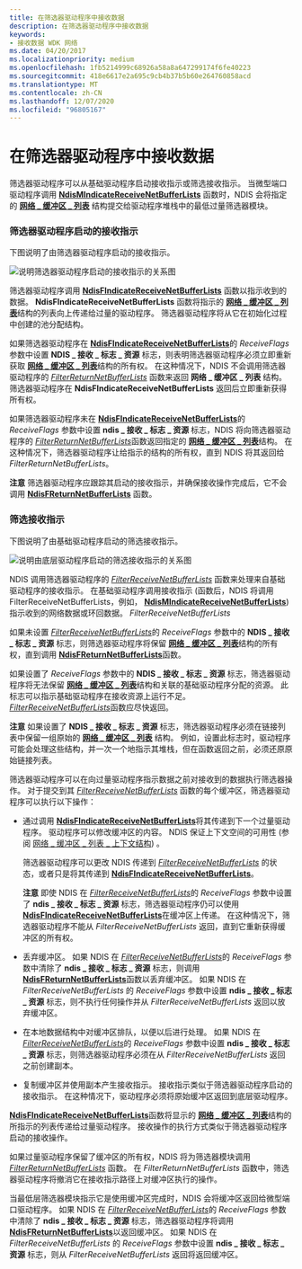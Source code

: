 ```yaml
---
title: 在筛选器驱动程序中接收数据
description: 在筛选器驱动程序中接收数据
keywords:
- 接收数据 WDK 网络
ms.date: 04/20/2017
ms.localizationpriority: medium
ms.openlocfilehash: 1fb5214999c68926a58a8a647299174f6fe40223
ms.sourcegitcommit: 418e6617e2a695c9cb4b37b5b60e264760858acd
ms.translationtype: MT
ms.contentlocale: zh-CN
ms.lasthandoff: 12/07/2020
ms.locfileid: "96805167"
---
```

# <a name="receiving-data-in-a-filter-driver"></a>在筛选器驱动程序中接收数据





筛选器驱动程序可以从基础驱动程序启动接收指示或筛选接收指示。 当微型端口驱动程序调用 [**NdisMIndicateReceiveNetBufferLists**](/windows-hardware/drivers/ddi/ndis/nf-ndis-ndismindicatereceivenetbufferlists) 函数时，NDIS 会将指定的 [**网络 \_ 缓冲区 \_ 列表**](/windows-hardware/drivers/ddi/ndis/ns-ndis-_net_buffer_list) 结构提交给驱动程序堆栈中的最低过量筛选器模块。

### <a name="receive-indications-initiated-by-a-filter-driver"></a>筛选器驱动程序启动的接收指示

下图说明了由筛选器驱动程序启动的接收指示。

![说明筛选器驱动程序启动的接收指示的关系图](images/filterreceive.png)

筛选器驱动程序调用 [**NdisFIndicateReceiveNetBufferLists**](/windows-hardware/drivers/ddi/ndis/nf-ndis-ndisfindicatereceivenetbufferlists) 函数以指示收到的数据。 **NdisFIndicateReceiveNetBufferLists** 函数将指示的 [**网络 \_ 缓冲区 \_ 列表**](/windows-hardware/drivers/ddi/ndis/ns-ndis-_net_buffer_list)结构的列表向上传递给过量的驱动程序。 筛选器驱动程序将从它在初始化过程中创建的池分配结构。

如果筛选器驱动程序在 [**NdisFIndicateReceiveNetBufferLists**](/windows-hardware/drivers/ddi/ndis/nf-ndis-ndisfindicatereceivenetbufferlists)的 *ReceiveFlags* 参数中设置 **NDIS \_ 接收 \_ 标志 \_ 资源** 标志，则表明筛选器驱动程序必须立即重新获取 [**网络 \_ 缓冲区 \_ 列表**](/windows-hardware/drivers/ddi/ndis/ns-ndis-_net_buffer_list)结构的所有权。 在这种情况下，NDIS 不会调用筛选器驱动程序的 [*FilterReturnNetBufferLists*](/windows-hardware/drivers/ddi/ndis/nc-ndis-filter_return_net_buffer_lists) 函数来返回 **网络 \_ 缓冲区 \_ 列表** 结构。 筛选器驱动程序在 **NdisFIndicateReceiveNetBufferLists** 返回后立即重新获得所有权。

如果筛选器驱动程序未在 [**NdisFIndicateReceiveNetBufferLists**](/windows-hardware/drivers/ddi/ndis/nf-ndis-ndisfindicatereceivenetbufferlists)的 *ReceiveFlags* 参数中设置 **ndis \_ 接收 \_ 标志 \_ 资源** 标志，NDIS 将向筛选器驱动程序的 [*FilterReturnNetBufferLists*](/windows-hardware/drivers/ddi/ndis/nc-ndis-filter_return_net_buffer_lists)函数返回指定的 [**网络 \_ 缓冲区 \_ 列表**](/windows-hardware/drivers/ddi/ndis/ns-ndis-_net_buffer_list)结构。 在这种情况下，筛选器驱动程序让给指示的结构的所有权，直到 NDIS 将其返回给 *FilterReturnNetBufferLists*。

**注意**  筛选器驱动程序应跟踪其启动的接收指示，并确保接收操作完成后，它不会调用 [**NdisFReturnNetBufferLists**](/windows-hardware/drivers/ddi/ndis/nf-ndis-ndisfreturnnetbufferlists) 函数。

 

### <a name="filtering-receive-indications"></a>筛选接收指示

下图说明了由基础驱动程序启动的筛选接收指示。

![说明由底层驱动程序启动的筛选接收指示的关系图](images/receivefilter.png)

NDIS 调用筛选器驱动程序的 [*FilterReceiveNetBufferLists*](/windows-hardware/drivers/ddi/ndis/nc-ndis-filter_receive_net_buffer_lists) 函数来处理来自基础驱动程序的接收指示。 在基础驱动程序调用接收指示 (函数后，NDIS 将调用 FilterReceiveNetBufferLists，例如， [**NdisMIndicateReceiveNetBufferLists**](/windows-hardware/drivers/ddi/ndis/nf-ndis-ndismindicatereceivenetbufferlists)) 指示收到的网络数据或环回数据。 *FilterReceiveNetBufferLists*

如果未设置 [*FilterReceiveNetBufferLists*](/windows-hardware/drivers/ddi/ndis/nc-ndis-filter_receive_net_buffer_lists)的 *ReceiveFlags* 参数中的 **NDIS \_ 接收 \_ 标志 \_ 资源** 标志，则筛选器驱动程序将保留 [**网络 \_ 缓冲区 \_ 列表**](/windows-hardware/drivers/ddi/ndis/ns-ndis-_net_buffer_list)结构的所有权，直到调用 [**NdisFReturnNetBufferLists**](/windows-hardware/drivers/ddi/ndis/nf-ndis-ndisfreturnnetbufferlists)函数。

如果设置了 *ReceiveFlags* 参数中的 **NDIS \_ 接收 \_ 标志 \_ 资源** 标志，筛选器驱动程序将无法保留 [**网络 \_ 缓冲区 \_ 列表**](/windows-hardware/drivers/ddi/ndis/ns-ndis-_net_buffer_list)结构和关联的基础驱动程序分配的资源。 此标志可以指示基础驱动程序在接收资源上运行不足。 [*FilterReceiveNetBufferLists*](/windows-hardware/drivers/ddi/ndis/nc-ndis-filter_receive_net_buffer_lists)函数应尽快返回。

**注意**  如果设置了 **NDIS \_ 接收 \_ 标志 \_ 资源** 标志，筛选器驱动程序必须在链接列表中保留一组原始的 [**网络 \_ 缓冲区 \_ 列表**](/windows-hardware/drivers/ddi/ndis/ns-ndis-_net_buffer_list) 结构。 例如，设置此标志时，驱动程序可能会处理这些结构，并一次一个地指示其堆栈，但在函数返回之前，必须还原原始链接列表。

 

筛选器驱动程序可以在向过量驱动程序指示数据之前对接收到的数据执行筛选器操作。 对于提交到其 [*FilterReceiveNetBufferLists*](/windows-hardware/drivers/ddi/ndis/nc-ndis-filter_receive_net_buffer_lists) 函数的每个缓冲区，筛选器驱动程序可以执行以下操作：

-   通过调用 [**NdisFIndicateReceiveNetBufferLists**](/windows-hardware/drivers/ddi/ndis/nf-ndis-ndisfindicatereceivenetbufferlists)将其传递到下一个过量驱动程序。 驱动程序可以修改缓冲区的内容。 NDIS 保证上下文空间的可用性 (参阅 [网络 \_ 缓冲区 \_ 列表 \_ 上下文结构](net-buffer-list-context-structure.md)) 。

    筛选器驱动程序可以更改 NDIS 传递到 [*FilterReceiveNetBufferLists*](/windows-hardware/drivers/ddi/ndis/nc-ndis-filter_receive_net_buffer_lists) 的状态，或者只是将其传递到 [**NdisFIndicateReceiveNetBufferLists**](/windows-hardware/drivers/ddi/ndis/nf-ndis-ndisfindicatereceivenetbufferlists)。

    **注意** 即使 NDIS 在 [*FilterReceiveNetBufferLists*](/windows-hardware/drivers/ddi/ndis/nc-ndis-filter_receive_net_buffer_lists)的 *ReceiveFlags* 参数中设置了 **ndis \_ 接收 \_ 标志 \_ 资源** 标志，筛选器驱动程序仍可以使用 [**NdisFIndicateReceiveNetBufferLists**](/windows-hardware/drivers/ddi/ndis/nf-ndis-ndisfindicatereceivenetbufferlists)在缓冲区上传递。 在这种情况下，筛选器驱动程序不能从 *FilterReceiveNetBufferLists* 返回，直到它重新获得缓冲区的所有权。

     

-   丢弃缓冲区。 如果 NDIS 在 [*FilterReceiveNetBufferLists*](/windows-hardware/drivers/ddi/ndis/nc-ndis-filter_receive_net_buffer_lists)的 *ReceiveFlags* 参数中清除了 **ndis \_ 接收 \_ 标志 \_ 资源** 标志，则调用 [**NdisFReturnNetBufferLists**](/windows-hardware/drivers/ddi/ndis/nf-ndis-ndisfreturnnetbufferlists)函数以丢弃缓冲区。 如果 NDIS 在 *FilterReceiveNetBufferLists* 的 *ReceiveFlags* 参数中设置 **ndis \_ 接收 \_ 标志 \_ 资源** 标志，则不执行任何操作并从 *FilterReceiveNetBufferLists* 返回以放弃缓冲区。

-   在本地数据结构中对缓冲区排队，以便以后进行处理。 如果 NDIS 在 [*FilterReceiveNetBufferLists*](/windows-hardware/drivers/ddi/ndis/nc-ndis-filter_receive_net_buffer_lists)的 *ReceiveFlags* 参数中设置 **ndis \_ 接收 \_ 标志 \_ 资源** 标志，则筛选器驱动程序必须在从 *FilterReceiveNetBufferLists* 返回之前创建副本。

-   复制缓冲区并使用副本产生接收指示。 接收指示类似于筛选器驱动程序启动的接收指示。 在这种情况下，驱动程序必须将原始缓冲区返回到底层驱动程序。

[**NdisFIndicateReceiveNetBufferLists**](/windows-hardware/drivers/ddi/ndis/nf-ndis-ndisfindicatereceivenetbufferlists)函数将显示的 [**网络 \_ 缓冲区 \_ 列表**](/windows-hardware/drivers/ddi/ndis/ns-ndis-_net_buffer_list)结构的所指示的列表传递给过量驱动程序。 接收操作的执行方式类似于筛选器驱动程序启动的接收操作。

如果过量驱动程序保留了缓冲区的所有权，NDIS 将为筛选器模块调用 [*FilterReturnNetBufferLists*](/windows-hardware/drivers/ddi/ndis/nc-ndis-filter_return_net_buffer_lists) 函数。 在 *FilterReturnNetBufferLists* 函数中，筛选器驱动程序将撤消它在接收指示路径上对缓冲区执行的操作。

当最低层筛选器模块指示它是使用缓冲区完成时，NDIS 会将缓冲区返回给微型端口驱动程序。 如果 NDIS 在 [*FilterReceiveNetBufferLists*](/windows-hardware/drivers/ddi/ndis/nc-ndis-filter_receive_net_buffer_lists)的 *ReceiveFlags* 参数中清除了 **ndis \_ 接收 \_ 标志 \_ 资源** 标志，筛选器驱动程序将调用 [**NdisFReturnNetBufferLists**](/windows-hardware/drivers/ddi/ndis/nf-ndis-ndisfreturnnetbufferlists)以返回缓冲区。 如果 NDIS 在 *FilterReceiveNetBufferLists* 的 *ReceiveFlags* 参数中设置 **ndis \_ 接收 \_ 标志 \_ 资源** 标志，则从 *FilterReceiveNetBufferLists* 返回将返回缓冲区。

 

